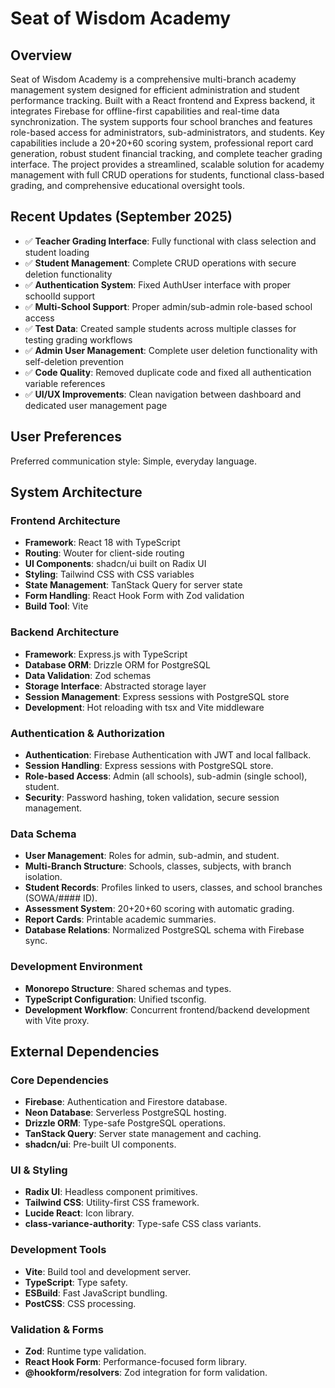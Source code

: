 # Seat of Wisdom Academy

## Overview
Seat of Wisdom Academy is a comprehensive multi-branch academy management system designed for efficient administration and student performance tracking. Built with a React frontend and Express backend, it integrates Firebase for offline-first capabilities and real-time data synchronization. The system supports four school branches and features role-based access for administrators, sub-administrators, and students. Key capabilities include a 20+20+60 scoring system, professional report card generation, robust student financial tracking, and complete teacher grading interface. The project provides a streamlined, scalable solution for academy management with full CRUD operations for students, functional class-based grading, and comprehensive educational oversight tools.

## Recent Updates (September 2025)
- ✅ **Teacher Grading Interface**: Fully functional with class selection and student loading
- ✅ **Student Management**: Complete CRUD operations with secure deletion functionality
- ✅ **Authentication System**: Fixed AuthUser interface with proper schoolId support
- ✅ **Multi-School Support**: Proper admin/sub-admin role-based school access
- ✅ **Test Data**: Created sample students across multiple classes for testing grading workflows
- ✅ **Admin User Management**: Complete user deletion functionality with self-deletion prevention
- ✅ **Code Quality**: Removed duplicate code and fixed all authentication variable references
- ✅ **UI/UX Improvements**: Clean navigation between dashboard and dedicated user management page

## User Preferences
Preferred communication style: Simple, everyday language.

## System Architecture

### Frontend Architecture
- **Framework**: React 18 with TypeScript
- **Routing**: Wouter for client-side routing
- **UI Components**: shadcn/ui built on Radix UI
- **Styling**: Tailwind CSS with CSS variables
- **State Management**: TanStack Query for server state
- **Form Handling**: React Hook Form with Zod validation
- **Build Tool**: Vite

### Backend Architecture
- **Framework**: Express.js with TypeScript
- **Database ORM**: Drizzle ORM for PostgreSQL
- **Data Validation**: Zod schemas
- **Storage Interface**: Abstracted storage layer
- **Session Management**: Express sessions with PostgreSQL store
- **Development**: Hot reloading with tsx and Vite middleware

### Authentication & Authorization
- **Authentication**: Firebase Authentication with JWT and local fallback.
- **Session Handling**: Express sessions with PostgreSQL store.
- **Role-based Access**: Admin (all schools), sub-admin (single school), student.
- **Security**: Password hashing, token validation, secure session management.

### Data Schema
- **User Management**: Roles for admin, sub-admin, and student.
- **Multi-Branch Structure**: Schools, classes, subjects, with branch isolation.
- **Student Records**: Profiles linked to users, classes, and school branches (SOWA/#### ID).
- **Assessment System**: 20+20+60 scoring with automatic grading.
- **Report Cards**: Printable academic summaries.
- **Database Relations**: Normalized PostgreSQL schema with Firebase sync.

### Development Environment
- **Monorepo Structure**: Shared schemas and types.
- **TypeScript Configuration**: Unified tsconfig.
- **Development Workflow**: Concurrent frontend/backend development with Vite proxy.

## External Dependencies

### Core Dependencies
- **Firebase**: Authentication and Firestore database.
- **Neon Database**: Serverless PostgreSQL hosting.
- **Drizzle ORM**: Type-safe PostgreSQL operations.
- **TanStack Query**: Server state management and caching.
- **shadcn/ui**: Pre-built UI components.

### UI & Styling
- **Radix UI**: Headless component primitives.
- **Tailwind CSS**: Utility-first CSS framework.
- **Lucide React**: Icon library.
- **class-variance-authority**: Type-safe CSS class variants.

### Development Tools
- **Vite**: Build tool and development server.
- **TypeScript**: Type safety.
- **ESBuild**: Fast JavaScript bundling.
- **PostCSS**: CSS processing.

### Validation & Forms
- **Zod**: Runtime type validation.
- **React Hook Form**: Performance-focused form library.
- **@hookform/resolvers**: Zod integration for form validation.